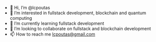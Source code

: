 - 👋 Hi, I’m @lcpoutas
- 👀 I’m interested in fullstack development, blockchain and quantum computing
- 🌱 I’m currently learning fullstack development
- 💞️ I’m looking to collaborate on fullstack and blockchain development
- 📫 How to reach me lcpoutas@gmail.com

<!---
lcpoutas/lcpoutas is a ✨ special ✨ repository because its `README.md` (this file) appears on your GitHub profile.
You can click the Preview link to take a look at your changes.
--->
